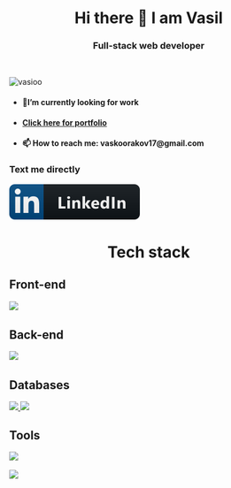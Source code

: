 <h1 align="center">Hi there 👋 I am Vasil</h1>
<h3 align="center">Full-stack web developer</h3>
<br><p align="left">
   <img src="https://komarev.com/ghpvc/?username=vasioo&label=Profile%20views&color=0e75b6&style=flat" alt="vasioo" /> </p>
<ul>
<li><h4>🔭I’m currently looking for work<br></h4></li>

<li><h4><a href="https://vasioo.github.io/Portfolio/" target="_blank">Click here for portfolio</a></h4></li>
<li><h4>📫 How to reach me: vaskoorakov17@gmail.com<br></h4></li>
</ul>

<h3>Text me directly</h3>
<a href="https://www.linkedin.com/in/vasil-orakov-6a34a7254/">
   <img src="https://github.com/MikeCodesDotNET/ColoredBadges/blob/master/svg/social/linkedin.svg" alt="example badge" style="vertical-align:top margin:6px 4px">
 </a> 
<h1 align="center">Tech stack</h1>
<h2>Front-end</h2>
<p align="left">
  <a href="https://skillicons.dev">
    <img src="https://skillicons.dev/icons?i=html,css,js,jquery,react,gulp,bootstrap,vite" />
  </a>
</p>
<h2>Back-end</h2>
<p align="left">
  <a href="https://skillicons.dev">
    <img src="https://skillicons.dev/icons?i=cs,dotnet" />
  </a>
</p>
  <h2>Databases</h2>
 <p align="left">
  <a href="https://skillicons.dev">
    <img src="https://skillicons.dev/icons?i=firebase,mysql" />
     <img width="50px" src="https://github.com/vasioo/vasioo/assets/78680789/ab73a6b9-7d8d-4405-9bf1-4a67048c6e39">
  </a>
</p>
  <h2>Tools</h2>
   <p align="left">
  <a href="https://skillicons.dev">
    <img src="https://skillicons.dev/icons?i=azure,git,github,githubactions,npm,postman,visualstudio,vscode" />
  </a>
</p>
 <a href="#"><img src="https://github-readme-streak-stats.herokuapp.com/?user=vasioo&" /></a>
 <br>
